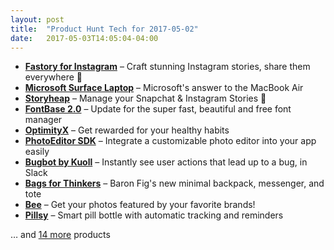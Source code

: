 ```yaml
---
layout: post
title:  "Product Hunt Tech for 2017-05-02"
date:   2017-05-03T14:05:04-04:00
---
```


* **[Fastory for Instagram](https://www.producthunt.com/posts/fastory-for-instagram?utm_campaign=producthunt-api&utm_medium=api&utm_source=Application%3A+Daily+Digest+RSS+%28ID%3A+3202%29)** – Craft stunning Instagram stories, share them everywhere 🚀
* **[Microsoft Surface Laptop](https://www.producthunt.com/posts/microsoft-surface-laptop?utm_campaign=producthunt-api&utm_medium=api&utm_source=Application%3A+Daily+Digest+RSS+%28ID%3A+3202%29)** – Microsoft's answer to the MacBook Air
* **[Storyheap](https://www.producthunt.com/posts/storyheap?utm_campaign=producthunt-api&utm_medium=api&utm_source=Application%3A+Daily+Digest+RSS+%28ID%3A+3202%29)** – Manage your Snapchat & Instagram Stories 📸
* **[FontBase 2.0](https://www.producthunt.com/posts/fontbase-2-0?utm_campaign=producthunt-api&utm_medium=api&utm_source=Application%3A+Daily+Digest+RSS+%28ID%3A+3202%29)** – Update for the super fast, beautiful and free font manager
* **[OptimityX](https://www.producthunt.com/posts/optimityx?utm_campaign=producthunt-api&utm_medium=api&utm_source=Application%3A+Daily+Digest+RSS+%28ID%3A+3202%29)** – Get rewarded for your healthy habits
* **[PhotoEditor SDK](https://www.producthunt.com/posts/photoeditor-sdk?utm_campaign=producthunt-api&utm_medium=api&utm_source=Application%3A+Daily+Digest+RSS+%28ID%3A+3202%29)** – Integrate a customizable photo editor into your app easily
* **[Bugbot by Kuoll](https://www.producthunt.com/posts/bugbot-by-kuoll?utm_campaign=producthunt-api&utm_medium=api&utm_source=Application%3A+Daily+Digest+RSS+%28ID%3A+3202%29)** – Instantly see user actions that lead up to a bug, in Slack
* **[Bags for Thinkers](https://www.producthunt.com/posts/bags-for-thinkers?utm_campaign=producthunt-api&utm_medium=api&utm_source=Application%3A+Daily+Digest+RSS+%28ID%3A+3202%29)** – Baron Fig's new minimal backpack, messenger, and tote
* **[Bee](https://www.producthunt.com/posts/bee-4?utm_campaign=producthunt-api&utm_medium=api&utm_source=Application%3A+Daily+Digest+RSS+%28ID%3A+3202%29)** – Get your photos featured by your favorite brands!
* **[Pillsy](https://www.producthunt.com/posts/pillsy-2?utm_campaign=producthunt-api&utm_medium=api&utm_source=Application%3A+Daily+Digest+RSS+%28ID%3A+3202%29)** – Smart pill bottle with automatic tracking and reminders

… and [14 more](https://www.producthunt.com/tech) products